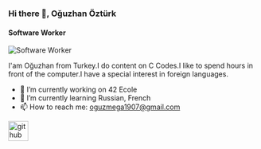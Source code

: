 ### Hi there 👋, Oğuzhan Öztürk
#### Software Worker
![Software Worker](https://www.canva.com/design/DAE0-pYP3GI/0_4XRNxCFU6Ns5uPEq2eNg/view?utm_content=DAE0-pYP3GI&utm_campaign=designshare&utm_medium=link&utm_source=shareyourdesignpanel)

I'am Oğuzhan from Turkey.I do content on C Codes.I like to spend hours in front of the computer.I have a special interest in foreign languages.

- 🔭 I’m currently working on 42 Ecole  
- 🌱 I’m currently learning Russian, French 
- 📫 How to reach me: oguzmega1907@gmail.com 


[<img src='https://cdn.jsdelivr.net/npm/simple-icons@3.0.1/icons/github.svg' alt='github' height='40'>](https://github.com/SsOguzhansS)  




